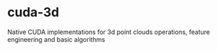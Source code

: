 # cuda-3d
Native CUDA implementations for 3d point clouds operations, feature engineering and basic algorithms
